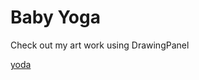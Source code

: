 # Baby Yoga

Check out my art work using DrawingPanel

[yoda](https://github.com/darenceT/Art-by-Code/blob/master/output.png)
